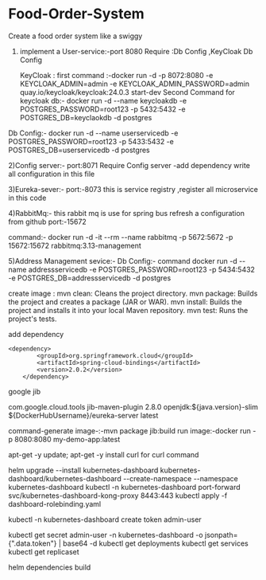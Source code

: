 # Food-Order-System

Create a food order system like a swiggy

1) implement a User-service:-port 8080
   Require :Db Config ,KeyCloak Db Config

   KeyCloak :  first command :-docker run -d -p 8072:8080 -e KEYCLOAK_ADMIN=admin -e KEYCLOAK_ADMIN_PASSWORD=admin
   quay.io/keycloak/keycloak:24.0.3 start-dev
   Second Command for keycloak db:- docker run -d --name keycloakdb -e POSTGRES_PASSWORD=root123 -p 5432:5432 -e
   POSTGRES_DB=keyclaokdb -d postgres

Db Config:- docker run -d --name userservicedb -e POSTGRES_PASSWORD=root123 -p 5433:5432 -e POSTGRES_DB=userservicedb -d
postgres

2)Config server:-
port:8071
Require Config server -add dependency
write all configuration in this file

3)Eureka-sever:-
port:-8073
this is service registry ,register all microservice in this code

4)RabbitMq:- this rabbit mq is use for spring bus refresh a configuration from github port:-15672

command:- docker run -d -it --rm --name rabbitmq -p 5672:5672 -p 15672:15672 rabbitmq:3.13-management

5)Address Management sevice:-
Db Config:-
command docker run -d --name addressservicedb -e POSTGRES_PASSWORD=root123 -p 5434:5432 -e POSTGRES_DB=addressservicedb
-d postgres

create image :
mvn clean: Cleans the project directory.
mvn package: Builds the project and creates a package (JAR or WAR).
mvn install: Builds the project and installs it into your local Maven repository.
mvn test: Runs the project's tests.

add dependency

	<dependency>
			<groupId>org.springframework.cloud</groupId>
			<artifactId>spring-cloud-bindings</artifactId>
			<version>2.0.2</version>
		</dependency>

google jib

<plugin>
				<groupId>com.google.cloud.tools</groupId>
				<artifactId>jib-maven-plugin</artifactId>
				<version>2.8.0</version>
				<configuration>
					<from>
						<image>openjdk:${java.version}-slim</image>
					</from>
					<to>
						<image>${DockerHubUsername}/eureka-server</image>
						<tags>latest</tags>
					</to>
				</configuration>
			</plugin>


command-generate image-:-mvn package jib:build
run image:-docker run -p 8080:8080 my-demo-app:latest

apt-get -y update; apt-get -y install curl  for curl command


helm upgrade --install kubernetes-dashboard kubernetes-dashboard/kubernetes-dashboard --create-namespace --namespace kubernetes-dashboard
kubectl -n kubernetes-dashboard port-forward svc/kubernetes-dashboard-kong-proxy 8443:443
kubectl apply -f dashboard-rolebinding.yaml

kubectl -n kubernetes-dashboard create token admin-user


kubectl get secret admin-user -n kubernetes-dashboard -o jsonpath={".data.token"} | base64 -d
kubectl get deployments
kubectl get services
kubectl get replicaset


helm dependencies build

